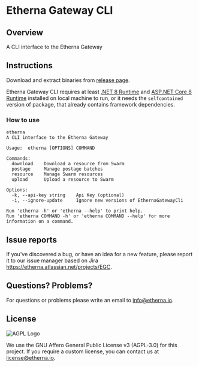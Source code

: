 # Etherna Gateway CLI

## Overview

A CLI interface to the Etherna Gateway

## Instructions
Download and extract binaries from [release page](https://github.com/Etherna/etherna-gateway-cli/releases).

Etherna Gateway CLI requires at least [.NET 8 Runtime](https://dotnet.microsoft.com/download/dotnet/8.0) and [ASP.NET Core 8 Runtime](https://dotnet.microsoft.com/download/dotnet/8.0) installed on local machine to run, or it needs the `selfcontained` version of package, that already contains framework dependencies.

### How to use

```
etherna
A CLI interface to the Etherna Gateway

Usage:  etherna [OPTIONS] COMMAND

Commands:
  download    Download a resource from Swarm
  postage     Manage postage batches
  resource    Manage Swarm resources
  upload      Upload a resource to Swarm

Options:
  -k, --api-key string    Api Key (optional)
  -i, --ignore-update     Ignore new versions of EthernaGatewayCli

Run 'etherna -h' or 'etherna --help' to print help.
Run 'etherna COMMAND -h' or 'etherna COMMAND --help' for more information on a command.
```

## Issue reports
If you've discovered a bug, or have an idea for a new feature, please report it to our issue manager based on Jira https://etherna.atlassian.net/projects/EGC.

## Questions? Problems?

For questions or problems please write an email to [info@etherna.io](mailto:info@etherna.io).

## License

![AGPL Logo](https://www.gnu.org/graphics/agplv3-with-text-162x68.png)

We use the GNU Affero General Public License v3 (AGPL-3.0) for this project.
If you require a custom license, you can contact us at [license@etherna.io](mailto:license@etherna.io).

